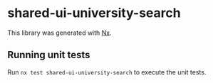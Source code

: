 # shared-ui-university-search

This library was generated with [Nx](https://nx.dev).

## Running unit tests

Run `nx test shared-ui-university-search` to execute the unit tests.

